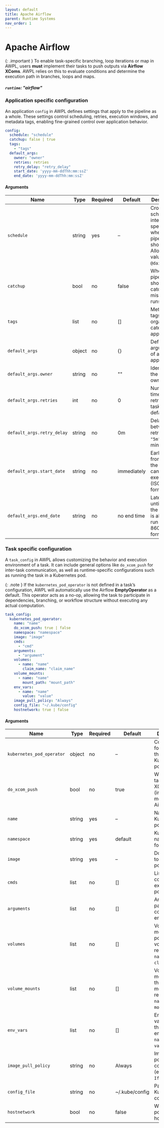 ```yaml
---
layout: default
title: Apache Airflow
parent: Runtime Systems
nav_order: 1
---
```


# Apache Airflow

{: .important }
To enable task-specific branching, loop iterations or map in AWPL, users **must** implement their tasks to push outputs via **Airflow XComs**. AWPL relies on this to evaluate conditions and determine the execution path in branches, loops and maps.

##### `runtime`: "airflow"

### Application specific configuration

An application `config` in AWPL defines settings that apply to the pipeline as a whole. These settings control scheduling, retries, execution windows, and metadata tags, enabling fine-grained control over application behavior.

```yaml
config:
  schedule: "schedule"
  catchup: false | true
  tags:
    - "tags"
  default_args:
    owner: "owner"
    retries: retries
    retry_delay: "retry_delay"
    start_date: 'yyyy-mm-ddThh:mm:ssZ'
    end_date: 'yyyy-mm-ddThh:mm:ssZ'
```

#### Arguments

| Name                       | Type     | Required | Default     | Description                                                                                        |
|----------------------------|----------|----------|-------------|----------------------------------------------------------------------------------------------------|
| `schedule`                 | string   | yes      | –           | Cron-style schedule or interval specifying when the pipeline should run. Allowed values: `@daily`. |
| `catchup`                  | bool     | no       | false       | Whether the pipeline should catch up on missed runs.                                               |
| `tags`                     | list     | no       | []          | Metadata tags to organize or categorize applications.                                              |
| `default_args`             | object   | no       | {}          | Default arguments of an application.                                                               |
| `default_args.owner`       | string   | no       | ""          | Identifier of the pipeline owner.                                                                  |
| `default_args.retries`     | int      | no       | 0           | Number of times to retry failed tasks by default.                                                  |
| `default_args.retry_delay` | string   | no       | 0m          | Delay between retries (e.g., `"5m"` for 5 minutes).                                                |
| `default_args.start_date`  | string   | no       | immediately | Earliest time from which the pipeline can start executing (ISO 8601 format).                       |
| `default_args.end_date`    | string   | no       | no end time | Latest time until which the pipeline is allowed to run (ISO 8601 format).                          |


### Task specific configuration

A `task_config` in AWPL allows customizing the behavior and execution environment of a task. It can include general options like `do_xcom_push` for inter-task communication, as well as runtime-specific configurations such as running the task in a Kubernetes pod.

{: .note }
If the `kubernetes_pod_operator` is not defined in a task’s configuration, AWPL will automatically use the Airflow **EmptyOperator** as a default. This operator acts as a no-op, allowing the task to participate in dependencies, branching, or workflow structure without executing any actual computation.

```yaml
task_config:
  kubernetes_pod_operator:
    name: "name"
    do_xcom_push: true | false
    namespace: "namespace"
    image: "image"
    cmds:
      - "cmd"
    arguments:
      - "argument"
    volumes:
      - name: "name"
        claim_name: "claim_name"
    volume_mounts:
      - name: "name"
        mount_path: "mount_path"
    env_vars:
      - name: "name"
        value: "value"
    image_pull_policy: "Always"
    config_file: "~/.kube/config"
    hostnetwork: true | false
```

#### Arguments

| Name                      | Type   | Required  | Default        | Description                                                                             |
|---------------------------|--------|-----------|----------------|-----------------------------------------------------------------------------------------|
| `kubernetes_pod_operator` | object | no        | –              | Configuration for running the task in a Kubernetes pod.                                 |
| `do_xcom_push`            | bool   | no        | true           | Whether the task pushes XComs (inter-task messages) in Airflow.                         |
| `name`                    | string | yes       | –              | Name of the Kubernetes pod.                                                             |
| `namespace`               | string | yes       | default        | Kubernetes namespace for the pod.                                                       |
| `image`                   | string | yes       | –              | Docker image to use for the pod.                                                        |
| `cmds`                    | list   | no        | []             | List of commands to execute in the pod.                                                 |
| `arguments`               | list   | no        | []             | Arguments passed to the container entrypoint.                                           |
| `volumes`                 | list   | no        | []             | Volumes to mount into the pod. Each volume requires a `name` and `claim_name`.          |
| `volume_mounts`           | list   | no        | []             | Volume mounts inside the pod. Each mount requires a `name` and `mount_path`.            |
| `env_vars`                | list   | no        | []             | Environment variables for the pod. Each entry has a `name` and `value`.                 |
| `image_pull_policy`       | string | no        | Always         | Image pull policy for the container (e.g., `Always`, `IfNotPresent`).                   |
| `config_file`             | string | no        | ~/.kube/config | Path to the Kubernetes config file.                                                     |
| `hostnetwork`             | bool   | no        | false          | Whether the pod uses the host network.                                                  |

